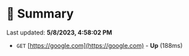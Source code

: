 # 📖 Summary
Last updated: **5/8/2023, 4:58:02 PM**

- `GET` [https://google.com](https://google.com) - **Up** (188ms)
